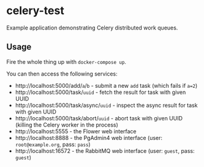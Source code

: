 # celery-test

Example application demonstrating Celery distributed work queues.

## Usage

Fire the whole thing up with `docker-compose up`.

You can then access the following services:

- http://localhost:5000/add/`a`/`b` - submit a new `add` task (which fails if `a=2`)
- http://localhost:5000/task/`uuid` - fetch the result for task with given UUID
- http://localhost:5000/task/async/`uuid` - inspect the async result for task with given UUID
- http://localhost:5000/task/abort/`uuid` - abort task with given UUID (killing the Celery worker in the process)
- http://localhost:5555 - the Flower web interface
- http://localhost:8888 - the PgAdmin4 web interface (user: `root@example.org`, pass: `pass`)
- http://localhost:16572 - the RabbitMQ web interface (user: `guest`, pass: `guest`)